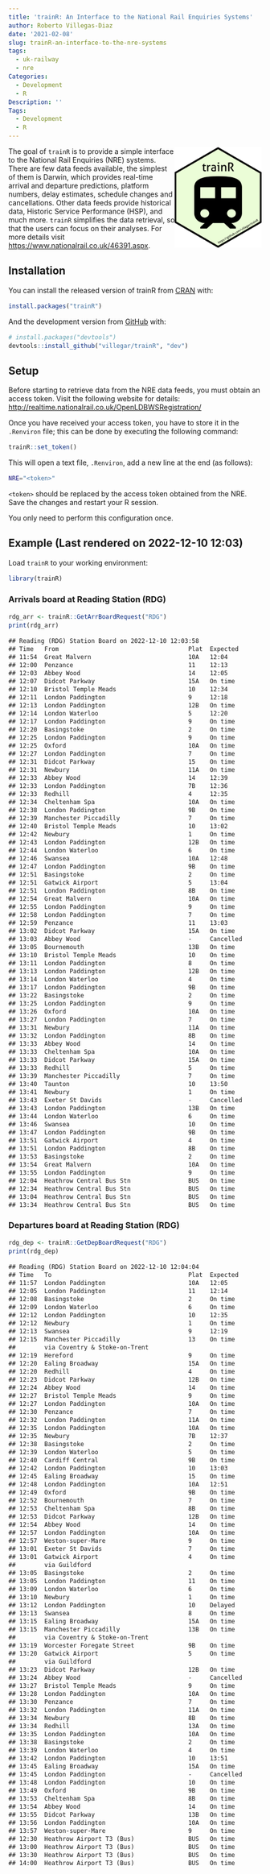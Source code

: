 ```yaml
---
title: 'trainR: An Interface to the National Rail Enquiries Systems'
author: Roberto Villegas-Diaz
date: '2021-02-08'
slug: trainR-an-interface-to-the-nre-systems
tags:
  - uk-railway
  - nre
Categories:
  - Development
  - R
Description: ''
Tags:
  - Development
  - R
---
```


<img src="https://raw.githubusercontent.com/villegar/trainR/main/inst/images/logo.png" alt="logo" align="right" height=200px/>

The goal of `trainR` is to provide a simple interface to the 
National Rail Enquiries (NRE) systems. There are few data feeds 
available, the simplest of them is Darwin, which provides real-time 
arrival and departure predictions, platform numbers, delay estimates, 
schedule changes and cancellations. Other data feeds provide historical 
data, Historic Service Performance (HSP), and much more. `trainR` 
simplifies the data retrieval, so that the users can focus on their 
analyses. For more details visit 
https://www.nationalrail.co.uk/46391.aspx.

## Installation

You can install the released version of trainR from [CRAN](https://CRAN.R-project.org) with:

``` r
install.packages("trainR")
```

And the development version from [GitHub](https://github.com/) with:

``` r
# install.packages("devtools")
devtools::install_github("villegar/trainR", "dev")
```

## Setup
Before starting to retrieve data from the NRE data feeds, you must obtain an access token. 
Visit the following website for details: http://realtime.nationalrail.co.uk/OpenLDBWSRegistration/

Once you have received your access token, you have to store it in the `.Renviron` file; this can be 
done by executing the following command:


```r
trainR::set_token()
```

This will open a text file, `.Renviron`, add a new line at the end (as follows):

```bash
NRE="<token>"
```

`<token>` should be replaced by the access token obtained from the NRE. Save the changes and restart 
your R session.

You only need to perform this configuration once.

## Example (Last rendered on 2022-12-10 12:03)

Load `trainR` to your working environment:

```r
library(trainR)
```

### Arrivals board at Reading Station (RDG)


```r
rdg_arr <- trainR::GetArrBoardRequest("RDG")
print(rdg_arr)
```

```
## Reading (RDG) Station Board on 2022-12-10 12:03:58
## Time   From                                    Plat  Expected
## 11:54  Great Malvern                           10A   12:04
## 12:00  Penzance                                11    12:13
## 12:03  Abbey Wood                              14    12:05
## 12:07  Didcot Parkway                          15A   On time
## 12:10  Bristol Temple Meads                    10    12:34
## 12:11  London Paddington                       9     12:18
## 12:13  London Paddington                       12B   On time
## 12:14  London Waterloo                         5     12:20
## 12:17  London Paddington                       9     On time
## 12:20  Basingstoke                             2     On time
## 12:25  London Paddington                       9     On time
## 12:25  Oxford                                  10A   On time
## 12:27  London Paddington                       7     On time
## 12:31  Didcot Parkway                          15    On time
## 12:31  Newbury                                 11A   On time
## 12:33  Abbey Wood                              14    12:39
## 12:33  London Paddington                       7B    12:36
## 12:33  Redhill                                 4     12:35
## 12:34  Cheltenham Spa                          10A   On time
## 12:38  London Paddington                       9B    On time
## 12:39  Manchester Piccadilly                   7     On time
## 12:40  Bristol Temple Meads                    10    13:02
## 12:42  Newbury                                 1     On time
## 12:43  London Paddington                       12B   On time
## 12:44  London Waterloo                         6     On time
## 12:46  Swansea                                 10A   12:48
## 12:47  London Paddington                       9B    On time
## 12:51  Basingstoke                             2     On time
## 12:51  Gatwick Airport                         5     13:04
## 12:51  London Paddington                       8B    On time
## 12:54  Great Malvern                           10A   On time
## 12:55  London Paddington                       9     On time
## 12:58  London Paddington                       7     On time
## 12:59  Penzance                                11    13:03
## 13:02  Didcot Parkway                          15A   On time
## 13:03  Abbey Wood                              -     Cancelled
## 13:05  Bournemouth                             13B   On time
## 13:10  Bristol Temple Meads                    10    On time
## 13:11  London Paddington                       8     On time
## 13:13  London Paddington                       12B   On time
## 13:14  London Waterloo                         4     On time
## 13:17  London Paddington                       9B    On time
## 13:22  Basingstoke                             2     On time
## 13:25  London Paddington                       9     On time
## 13:26  Oxford                                  10A   On time
## 13:27  London Paddington                       7     On time
## 13:31  Newbury                                 11A   On time
## 13:32  London Paddington                       8B    On time
## 13:33  Abbey Wood                              14    On time
## 13:33  Cheltenham Spa                          10A   On time
## 13:33  Didcot Parkway                          15A   On time
## 13:33  Redhill                                 5     On time
## 13:39  Manchester Piccadilly                   7     On time
## 13:40  Taunton                                 10    13:50
## 13:41  Newbury                                 1     On time
## 13:43  Exeter St Davids                        -     Cancelled
## 13:43  London Paddington                       13B   On time
## 13:44  London Waterloo                         6     On time
## 13:46  Swansea                                 10    On time
## 13:47  London Paddington                       9B    On time
## 13:51  Gatwick Airport                         4     On time
## 13:51  London Paddington                       8B    On time
## 13:53  Basingstoke                             2     On time
## 13:54  Great Malvern                           10A   On time
## 13:55  London Paddington                       9     On time
## 12:04  Heathrow Central Bus Stn                BUS   On time
## 12:34  Heathrow Central Bus Stn                BUS   On time
## 13:04  Heathrow Central Bus Stn                BUS   On time
## 13:34  Heathrow Central Bus Stn                BUS   On time
```

### Departures board at Reading Station (RDG)


```r
rdg_dep <- trainR::GetDepBoardRequest("RDG")
print(rdg_dep)
```

```
## Reading (RDG) Station Board on 2022-12-10 12:04:04
## Time   To                                      Plat  Expected
## 11:57  London Paddington                       10A   12:05
## 12:05  London Paddington                       11    12:14
## 12:08  Basingstoke                             2     On time
## 12:09  London Waterloo                         6     On time
## 12:12  London Paddington                       10    12:35
## 12:12  Newbury                                 1     On time
## 12:13  Swansea                                 9     12:19
## 12:15  Manchester Piccadilly                   13    On time
##        via Coventry & Stoke-on-Trent           
## 12:19  Hereford                                9     On time
## 12:20  Ealing Broadway                         15A   On time
## 12:20  Redhill                                 4     On time
## 12:23  Didcot Parkway                          12B   On time
## 12:24  Abbey Wood                              14    On time
## 12:27  Bristol Temple Meads                    9     On time
## 12:27  London Paddington                       10A   On time
## 12:30  Penzance                                7     On time
## 12:32  London Paddington                       11A   On time
## 12:35  London Paddington                       10A   On time
## 12:35  Newbury                                 7B    12:37
## 12:38  Basingstoke                             2     On time
## 12:39  London Waterloo                         5     On time
## 12:40  Cardiff Central                         9B    On time
## 12:42  London Paddington                       10    13:03
## 12:45  Ealing Broadway                         15    On time
## 12:48  London Paddington                       10A   12:51
## 12:49  Oxford                                  9B    On time
## 12:52  Bournemouth                             7     On time
## 12:53  Cheltenham Spa                          8B    On time
## 12:53  Didcot Parkway                          12B   On time
## 12:54  Abbey Wood                              14    On time
## 12:57  London Paddington                       10A   On time
## 12:57  Weston-super-Mare                       9     On time
## 13:01  Exeter St Davids                        7     On time
## 13:01  Gatwick Airport                         4     On time
##        via Guildford                           
## 13:05  Basingstoke                             2     On time
## 13:05  London Paddington                       11    On time
## 13:09  London Waterloo                         6     On time
## 13:10  Newbury                                 1     On time
## 13:12  London Paddington                       10    Delayed
## 13:13  Swansea                                 8     On time
## 13:15  Ealing Broadway                         15A   On time
## 13:15  Manchester Piccadilly                   13B   On time
##        via Coventry & Stoke-on-Trent           
## 13:19  Worcester Foregate Street               9B    On time
## 13:20  Gatwick Airport                         5     On time
##        via Guildford                           
## 13:23  Didcot Parkway                          12B   On time
## 13:24  Abbey Wood                              -     Cancelled
## 13:27  Bristol Temple Meads                    9     On time
## 13:28  London Paddington                       10A   On time
## 13:30  Penzance                                7     On time
## 13:32  London Paddington                       11A   On time
## 13:34  Newbury                                 8B    On time
## 13:34  Redhill                                 13A   On time
## 13:35  London Paddington                       10A   On time
## 13:38  Basingstoke                             2     On time
## 13:39  London Waterloo                         4     On time
## 13:42  London Paddington                       10    13:51
## 13:45  Ealing Broadway                         15A   On time
## 13:45  London Paddington                       -     Cancelled
## 13:48  London Paddington                       10    On time
## 13:49  Oxford                                  9B    On time
## 13:53  Cheltenham Spa                          8B    On time
## 13:54  Abbey Wood                              14    On time
## 13:55  Didcot Parkway                          13B   On time
## 13:56  London Paddington                       10A   On time
## 13:57  Weston-super-Mare                       9     On time
## 12:30  Heathrow Airport T3 (Bus)               BUS   On time
## 13:00  Heathrow Airport T3 (Bus)               BUS   On time
## 13:30  Heathrow Airport T3 (Bus)               BUS   On time
## 14:00  Heathrow Airport T3 (Bus)               BUS   On time
```
